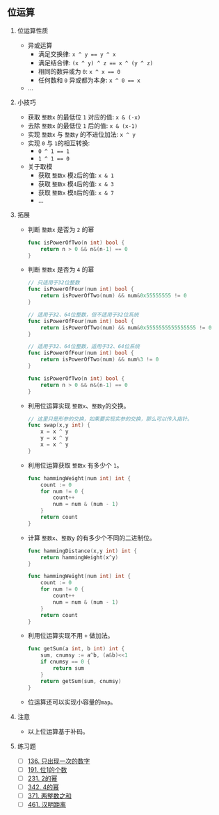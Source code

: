 
## 位运算
1. 位运算性质
    - 异或运算
        - 满足交换律: `x ^ y == y ^ x`
        - 满足结合律: `(x ^ y) ^ z == x ^ (y ^ z)`
        - 相同的数异或为 `0`: `x ^ x == 0`
        - 任何数和 `0` 异或都为本身: `x ^ 0 == x`
    - ...
    
2. 小技巧
    - 获取 `整数x` 的最低位 `1` 对应的值: `x & (-x)`
    - 去除 `整数x` 的最低位 `1` 后的值: `x & (x-1)`
    - 实现 `整数x` 与 `整数y` 的不进位加法: `x ^ y`
    - 实现 `0` 与 `1`的相互转换: 
        - `0 ^ 1 == 1`
        - `1 ^ 1 == 0`
    - 关于取模
        - 获取 `整数x` 模`2`后的值: `x & 1`
        - 获取 `整数x` 模`4`后的值: `x & 3`
        - 获取 `整数x` 模`8`后的值: `x & 7`
        - ...

3. 拓展
    - 判断 `整数x` 是否为 `2` 的幂
        ```go
        func isPowerOfTwo(n int) bool {
            return n > 0 && n&(n-1) == 0
        }
        ```
    - 判断 `整数x` 是否为 `4` 的幂
        ```go
        // 只适用于32位整数
        func isPowerOfFour(num int) bool {
            return isPowerOfTwo(num) && num&0x55555555 != 0
        }
        
        // 适用于32、64位整数，但不适用于32位系统
        func isPowerOfFour(num int) bool {
            return isPowerOfTwo(num) && num&0x5555555555555555 != 0
        }
        
        // 适用于32、64位整数，适用于32、64位系统
        func isPowerOfFour(num int) bool {
            return isPowerOfTwo(num) && num%3 != 0
        }
        
        func isPowerOfTwo(n int) bool {
            return n > 0 && n&(n-1) == 0
        }
        ```
    - 利用位运算实现 `整数x`、`整数y`的交换。
        ```go
        // 这里只是形参的交换，如果要实现实参的交换，那么可以传入指针。
        func swap(x,y int) {
            x = x ^ y
            y = x ^ y
            x = x ^ y
        }
        ```
    - 利用位运算获取 `整数x` 有多少个 `1`。
        ```go
        func hammingWeight(num int) int {
            count := 0
            for num != 0 {
                count++
                num = num & (num - 1) 
            }
            return count
        }
        ```
    - 计算 `整数x`、`整数y` 的有多少个不同的二进制位。
        ```go
        func hammingDistance(x,y int) int {
            return hammingWeight(x^y)
        }
        
        func hammingWeight(num int) int {
            count := 0
            for num != 0 {
                count++
                num = num & (num - 1)
            }
            return count
        }
        ```
    - 利用位运算实现不用 `+` 做加法。
        ``` go
        func getSum(a int, b int) int {
            sum, cnumsy := a^b, (a&b)<<1
            if cnumsy == 0 {
                return sum
            }
            return getSum(sum, cnumsy)
        }
        ```
    - 位运算还可以实现小容量的`map`。

4. 注意
    - 以上位运算基于补码。

5. 练习题
    - [ ] [136. 只出现一次的数字](https://leetcode-cn.com/problems/single-number/)
    - [ ] [191. 位1的个数](https://leetcode-cn.com/problems/number-of-1-bits/)
    - [ ] [231. 2的幂](https://leetcode-cn.com/problems/power-of-two/)
    - [ ] [342. 4的幂](https://leetcode-cn.com/problems/power-of-four/)
    - [ ] [371. 两整数之和](https://leetcode-cn.com/problems/sum-of-two-integers/submissions/)
    - [ ] [461. 汉明距离](https://leetcode-cn.com/problems/hamming-distance/)
